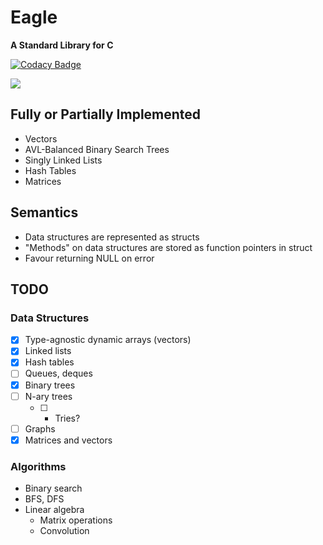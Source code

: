 # Eagle

**A Standard Library for C**

[![Codacy Badge](https://app.codacy.com/project/badge/Grade/bf8efd10c6394bdda20f9c9f6fb9a65b)](https://www.codacy.com/gh/kai-patel/eagle/dashboard?utm_source=github.com&amp;utm_medium=referral&amp;utm_content=kai-patel/eagle&amp;utm_campaign=Badge_Grade)

[![](https://tokei.rs/b1/github/kai-patel/eagle)](https://github.com/kai-patel/eagle)

## Fully or Partially Implemented

- Vectors
- AVL-Balanced Binary Search Trees
- Singly Linked Lists
- Hash Tables
- Matrices

## Semantics

- Data structures are represented as structs
- "Methods" on data structures are stored as function pointers in struct
- Favour returning NULL on error

## TODO

### Data Structures

* [x] Type-agnostic dynamic arrays (vectors)
* [x] Linked lists
* [x] Hash tables
* [ ] Queues, deques
* [x] Binary trees
* [ ] N-ary trees
    * [ ]   - Tries?
* [ ] Graphs
* [x] Matrices and vectors

### Algorithms

- Binary search
- BFS, DFS
- Linear algebra
    - Matrix operations
    - Convolution


